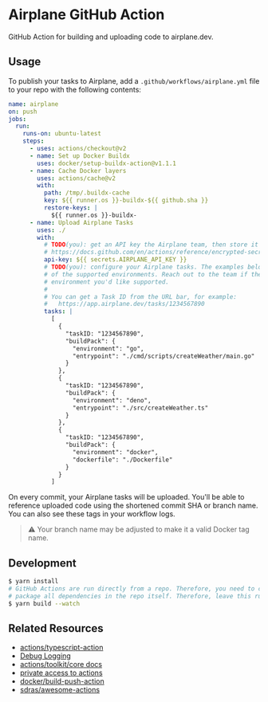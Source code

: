 # Airplane GitHub Action

GitHub Action for building and uploading code to airplane.dev.

## Usage

To publish your tasks to Airplane, add a `.github/workflows/airplane.yml` file to your repo with the following contents:

```yaml
name: airplane
on: push
jobs:
  run:
    runs-on: ubuntu-latest
    steps:
      - uses: actions/checkout@v2
      - name: Set up Docker Buildx
        uses: docker/setup-buildx-action@v1.1.1
      - name: Cache Docker layers
        uses: actions/cache@v2
        with:
          path: /tmp/.buildx-cache
          key: ${{ runner.os }}-buildx-${{ github.sha }}
          restore-keys: |
            ${{ runner.os }}-buildx-
      - name: Upload Airplane Tasks
        uses: ./
        with:
          # TODO(you): get an API key the Airplane team, then store it as a GitHub Secret:
          # https://docs.github.com/en/actions/reference/encrypted-secrets#creating-encrypted-secrets-for-a-repository
          api-key: ${{ secrets.AIRPLANE_API_KEY }}
          # TODO(you): configure your Airplane tasks. The examples below show each
          # of the supported environments. Reach out to the team if there's an
          # environment you'd like supported.
          #
          # You can get a Task ID from the URL bar, for example:
          #   https://app.airplane.dev/tasks/1234567890
          tasks: |
            [
              {
                "taskID: "1234567890",
                "buildPack": {
                  "environment": "go",
                  "entrypoint": "./cmd/scripts/createWeather/main.go"
                }
              },
              {
                "taskID: "1234567890",
                "buildPack": {
                  "environment": "deno",
                  "entrypoint": "./src/createWeather.ts"
                }
              },
              {
                "taskID: "1234567890",
                "buildPack": {
                  "environment": "docker",
                  "dockerfile": "./Dockerfile"
                }
              }
            ]
```

On every commit, your Airplane tasks will be uploaded. You'll be able to reference uploaded code using the shortened commit SHA or branch name. You can also see these tags in your workflow logs.

> ⚠️ Your branch name may be adjusted to make it a valid Docker tag name.

## Development

```sh
$ yarn install
# GitHub Actions are run directly from a repo. Therefore, you need to compile and
# package all dependencies in the repo itself. Therefore, leave this running:
$ yarn build --watch
```

## Related Resources

- [actions/typescript-action](https://github.com/actions/typescript-action)
- [Debug Logging](https://github.com/actions/toolkit/blob/main/docs/action-debugging.md#step-debug-logs)
- [actions/toolkit/core docs](https://github.com/actions/toolkit/tree/main/packages/core)
- [private access to actions](https://github.com/marketplace/actions/private-actions-checkout)
- [docker/build-push-action](https://github.com/docker/build-push-action)
- [sdras/awesome-actions](https://github.com/sdras/awesome-actions)
